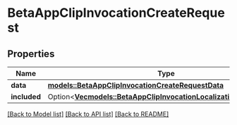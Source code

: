 # BetaAppClipInvocationCreateRequest

## Properties

Name | Type | Description | Notes
------------ | ------------- | ------------- | -------------
**data** | [**models::BetaAppClipInvocationCreateRequestData**](BetaAppClipInvocationCreateRequest_data.md) |  | 
**included** | Option<[**Vec<models::BetaAppClipInvocationLocalizationInlineCreate>**](BetaAppClipInvocationLocalizationInlineCreate.md)> |  | [optional]

[[Back to Model list]](../README.md#documentation-for-models) [[Back to API list]](../README.md#documentation-for-api-endpoints) [[Back to README]](../README.md)


